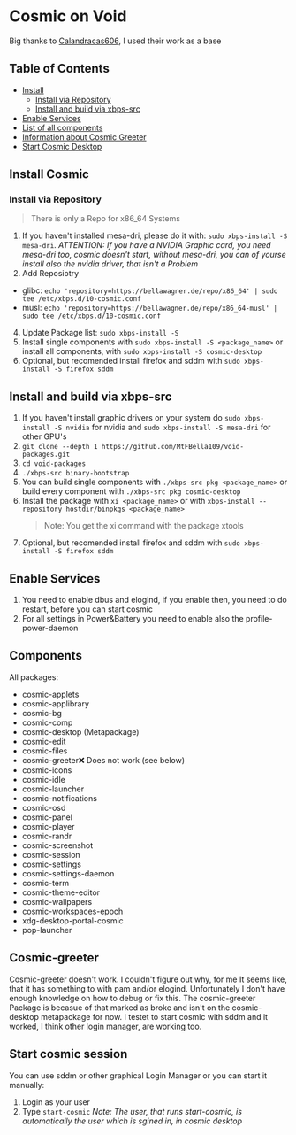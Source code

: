 # Cosmic on Void
Big thanks to [Calandracas606](https://github.com/Calandracas606), I used their work as a base

## Table of Contents

- [Install](#install-cosmic)
  - [Install via Repository](#install-via-repository)
  - [Install and build via xbps-src](#install-and-build-via-xbps-src)
- [Enable Services](#enable-services)
- [List of all components](#components)
- [Information about Cosmic Greeter](#cosmic-greeter)
- [Start Cosmic Desktop](#start-cosmic-session)

## Install Cosmic
### Install via Repository
> There is only a Repo for x86_64 Systems
1. If you haven't installed mesa-dri, please do it with: `sudo xbps-install -S mesa-dri`. *ATTENTION: If you have a NVIDIA Graphic card, you need mesa-dri too, cosmic doesn't start, without mesa-dri, you can of yourse install also the nvidia driver, that isn't a Problem*
2.  Add Reposiotry
   - glibc: `echo 'repository=https://bellawagner.de/repo/x86_64' | sudo tee /etc/xbps.d/10-cosmic.conf`
   - musl: `echo 'repository=https://bellawagner.de/repo/x86_64-musl' | sudo tee /etc/xbps.d/10-cosmic.conf` 
4. Update Package list: `sudo xbps-install -S`
5. Install single components with `sudo xbps-install -S <package_name>` or install all components, with `sudo xbps-install -S cosmic-desktop`
6. Optional, but recomended install firefox and sddm with `sudo xbps-install -S firefox sddm`

## Install and build via xbps-src
1. If you haven't install graphic drivers on your system do `sudo xbps-install -S nvidia` for nvidia and `sudo xbps-install -S mesa-dri` for other GPU's
2. `git clone --depth 1 https://github.com/MtFBella109/void-packages.git`
3. `cd void-packages`
4. `./xbps-src binary-bootstrap`
5. You can build single components with `./xbps-src pkg <package_name>` or build every component with `./xbps-src pkg cosmic-desktop`
6. Install the package with `xi <package_name>` or with `xbps-install --repository hostdir/binpkgs <package_name>`
   > Note: You get the xi command with the package xtools
7. Optional, but recomended install firefox and sddm with `sudo xbps-install -S firefox sddm`

## Enable Services
1. You need to enable dbus and elogind, if you enable then, you need to do restart, before you can start cosmic
2. For all settings in Power&Battery you need to enable also the profile-power-daemon
   
## Components
All packages:
- cosmic-applets
- cosmic-applibrary
- cosmic-bg
- cosmic-comp
- cosmic-desktop (Metapackage)
- cosmic-edit
- cosmic-files
- cosmic-greeter❌ Does not work (see below)
- cosmic-icons
- cosmic-idle
- cosmic-launcher
- cosmic-notifications
- cosmic-osd
- cosmic-panel
- cosmic-player
- cosmic-randr
- cosmic-screenshot
- cosmic-session
- cosmic-settings
- cosmic-settings-daemon
- cosmic-term
- cosmic-theme-editor
- cosmic-wallpapers
- cosmic-workspaces-epoch
- xdg-desktop-portal-cosmic
- pop-launcher

## Cosmic-greeter
Cosmic-greeter doesn't work. I couldn't figure out why, for me It seems like, that it has something to with pam and/or elogind. Unfortunately I don't have enough knowledge on how to debug or fix this.
The cosmic-greeter Package is becasue of that marked as broke and isn't on the cosmic-desktop metapackage for now. I testet to start cosmic with sddm and it worked, I think other login manager, are working too.

## Start cosmic session
You can use sddm or other graphical Login Manager or you can start it manually:
1. Login as your user
2. Type `start-cosmic`
*Note: The user, that runs start-cosmic, is automatically the user which is sgined in, in cosmic desktop*
